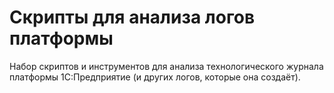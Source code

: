 # Скрипты для анализа логов платформы

Набор скриптов и инструментов для анализа технологического журнала платформы 1С:Предприятие (и других логов, которые она создаёт).
